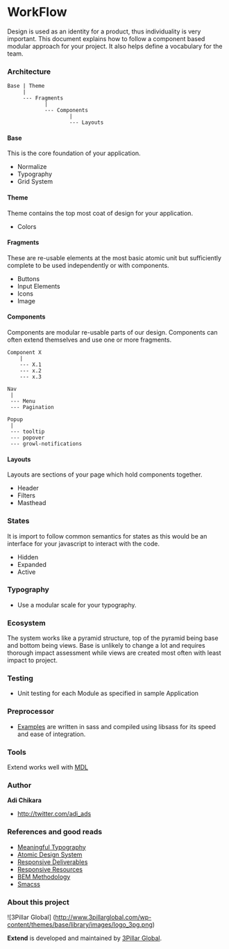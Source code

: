 WorkFlow
=======

Design is used as an identity for a product, thus individuality is very important. This document explains how to follow a component based modular approach for your project. It also helps define a vocabulary for the team.

### Architecture
    Base | Theme
         |
         --- Fragments
                |
                --- Components
                        |
                        --- Layouts

#### Base
This is the core foundation of your application.

* Normalize
* Typography
* Grid System

#### Theme
Theme contains the top most coat of design for your application.

* Colors

#### Fragments
These are re-usable elements at the most basic atomic unit but sufficiently complete to be used independently or with components.

* Buttons
* Input Elements
* Icons
* Image

#### Components
Components are modular re-usable parts of our design. Components can often extend themselves and use one or more fragments.

    Component X
        |
        --- X.1
        --- x.2
        --- x.3
        
    Nav
     |
     --- Menu
     --- Pagination
     
    Popup
     |
     --- tooltip
     --- popover
     --- growl-notifications


#### Layouts
Layouts are sections of your page which hold components together.

* Header
* Filters
* Masthead

### States
It is import to follow common semantics for states as this would be an interface for your javascript to interact with the code.

* Hidden
* Expanded
* Active

### Typography

- Use a modular scale for your typography.

### Ecosystem
The system works like a pyramid structure, top of the pyramid being base and bottom being views. Base is unlikely to change a lot and requires thorough impact assessment while views are created most often with least impact to project.

### Testing

- Unit testing for each Module as specified in sample Application

### Preprocessor

- [Examples](https://github.com/ornament-design) are written in sass and compiled using libsass for its speed and ease of integration.

### Tools
Extend works well with [MDL](http://www.getmdl.io/)

### Author

**Adi Chikara**
- http://twitter.com/adi_ads

### References and good reads
* [Meaningful Typography](http://alistapart.com/article/more-meaningful-typography)
* [Atomic Design System](http://pattern-lab.info/)
* [Responsive Deliverables](http://daverupert.com/2013/04/responsive-deliverables/)
* [Responsive Resources](http://bradfrost.github.io/this-is-responsive/resources.html)
* [BEM Methodology](http://bem.info/method/)
* [Smacss](http://smacss.com/)

### About this project

![3Pillar Global] (http://www.3pillarglobal.com/wp-content/themes/base/library/images/logo_3pg.png)

**Extend** is developed and maintained by [3Pillar Global](http://www.3pillarglobal.com/).
